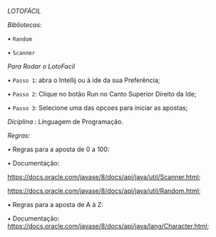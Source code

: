  _*LOTOFÁCIL*_

_Bibliotecas:_

• ```Random```

• ```Scanner```

_Para Rodar o LotoFacil_

• ```Passo 1```: abra o Intellij ou à ide da sua Preferência;

• ```Passo 2```: Clique no botão Run no Canto Superior Direito da Ide;

• ```Passo 3```: Selecione uma das opcoes para iniciar as apostas;

_Diciplina_ :
Linguagem de Programação.

_Regras_:

• Regras para a aposta de 0 a 100:

• Documentação: 

https://docs.oracle.com/javase/8/docs/api/java/util/Scanner.html;

https://docs.oracle.com/javase/8/docs/api/java/util/Random.html;  

• Regras para a aposta de A à Z:

• Documentação:
 https://docs.oracle.com/javase/8/docs/api/java/lang/Character.html;
